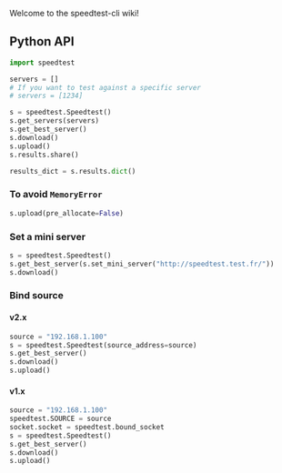 Welcome to the speedtest-cli wiki!

## Python API

```python
import speedtest

servers = []
# If you want to test against a specific server
# servers = [1234]

s = speedtest.Speedtest()
s.get_servers(servers)
s.get_best_server()
s.download()
s.upload()
s.results.share()

results_dict = s.results.dict()
```

### To avoid `MemoryError`

```python
s.upload(pre_allocate=False)
```

### Set a mini server
```python
s = speedtest.Speedtest()
s.get_best_server(s.set_mini_server("http://speedtest.test.fr/"))
s.download()
```

### Bind source

#### v2.x

```python
source = "192.168.1.100"
s = speedtest.Speedtest(source_address=source)
s.get_best_server()
s.download()
s.upload()
```

#### v1.x
```python
source = "192.168.1.100"
speedtest.SOURCE = source
socket.socket = speedtest.bound_socket
s = speedtest.Speedtest()
s.get_best_server()
s.download()
s.upload()
```